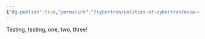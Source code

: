 ```yaml
---
{"dg-publish":true,"permalink":"/cybertron/polities-of-cybertron/nova-cronum/","noteIcon":"default"}
---
```

  
Testing, testing, one, two, three! 

